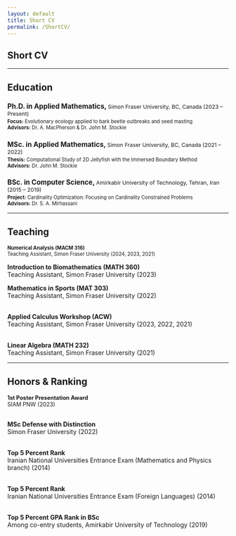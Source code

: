 ```yaml
---
layout: default
title: Short CV
permalink: /ShortCV/
---
```


## Short CV

---

<h2> Education </h2>

<div>
  <h3 style="font-size:1.1em; font-weight: bold; margin-bottom: 0.2em;">
    Ph.D. in Applied Mathematics, 
    <span style="font-size: 0.8em; font-weight: normal;">Simon Fraser University, BC, Canada (2023 – Present)</span>
  </h3>
  <p style="font-size: 0.8em; margin-top: 0;">
    <strong>Focus:</strong> Evolutionary ecology applied to bark beetle outbreaks and seed masting<br>
    <strong>Advisors:</strong> Dr. A. MacPherson & Dr. John M. Stockie
  </p>

  <h3 style="font-size:1.1em; font-weight: bold; margin-bottom: 0.2em;">
    MSc. in Applied Mathematics, 
    <span style="font-size: 0.8em; font-weight: normal;">Simon Fraser University, BC, Canada (2021 – 2022)</span>
  </h3>
  <p style="font-size: 0.8em; margin-top: 0;">
    <strong>Thesis:</strong> Computational Study of 2D Jellyfish with the Immersed Boundary Method<br>
    <strong>Advisors:</strong> Dr. John M. Stockie
  </p>

  <h3 style="font-size:1.1em; font-weight: bold; margin-bottom: 0.2em;">
    BSc. in Computer Science, 
    <span style="font-size: 0.8em; font-weight: normal;">Amirkabir University of Technology, Tehran, Iran (2015 – 2019)</span>
  </h3>
  <p style="font-size: 0.8em; margin-top: 0;">
    <strong>Project:</strong> Cardinality Optimization: Focusing on Cardinality Constrained Problems<br>
    <strong>Advisors:</strong> Dr. S. A. Mirhassani
  </p>
</div>

---

<h2>Teaching</h2>

<p style="font-size: 0.8em; margin-top: 0;">
  <strong>Numerical Analysis (MACM 316)</strong><br>
  Teaching Assistant, Simon Fraser University (2024, 2023, 2021)<br>
  
  <strong>Introduction to Biomathematics (MATH 360)</strong><br>
  Teaching Assistant, Simon Fraser University (2023)<br>
  
  <strong>Mathematics in Sports (MAT 303)</strong><br>
  Teaching Assistant, Simon Fraser University (2022)<br><br>
  
  <strong>Applied Calculus Workshop (ACW)</strong><br>
  Teaching Assistant, Simon Fraser University (2023, 2022, 2021)<br><br>
  
  <strong>Linear Algebra (MATH 232)</strong><br>
  Teaching Assistant, Simon Fraser University (2021)
</p>

---

<h2>Honors & Ranking</h2>

<p style="font-size: 0.9em; margin-top: 0;">
  <strong>1st Poster Presentation Award</strong><br>
  SIAM PNW (2023)<br><br>
  
  <strong>MSc Defense with Distinction</strong><br>
  Simon Fraser University (2022)<br><br>
  
  <strong>Top 5 Percent Rank</strong><br>
  Iranian National Universities Entrance Exam (Mathematics and Physics branch) (2014)<br><br>
  
  <strong>Top 5 Percent Rank</strong><br>
  Iranian National Universities Entrance Exam (Foreign Languages) (2014)<br><br>
  
  <strong>Top 5 Percent GPA Rank in BSc</strong><br>
  Among co-entry students, Amirkabir University of Technology (2019)
</p>
